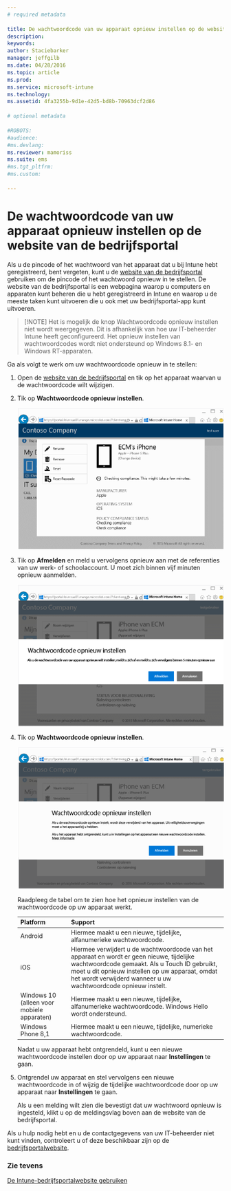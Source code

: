 ```yaml
---
# required metadata

title: De wachtwoordcode van uw apparaat opnieuw instellen op de website van de bedrijfsportal | Microsoft Intune
description:
keywords:
author: Staciebarker
manager: jeffgilb
ms.date: 04/28/2016
ms.topic: article
ms.prod:
ms.service: microsoft-intune
ms.technology:
ms.assetid: 4fa3255b-9d1e-42d5-bd8b-70963dcf2d86

# optional metadata

#ROBOTS:
#audience:
#ms.devlang:
ms.reviewer: mamoriss
ms.suite: ems
#ms.tgt_pltfrm:
#ms.custom:

---
```



# De wachtwoordcode van uw apparaat opnieuw instellen op de website van de bedrijfsportal

Als u de pincode of het wachtwoord van het apparaat dat u bij Intune hebt geregistreerd, bent vergeten, kunt u de [website van de bedrijfsportal](http://portal.manage.microsoft.com) gebruiken om de pincode of het wachtwoord opnieuw in te stellen. De website van de bedrijfsportal is een webpagina waarop u computers en apparaten kunt beheren die u hebt geregistreerd in Intune en waarop u de meeste taken kunt uitvoeren die u ook met uw bedrijfsportal-app kunt uitvoeren.

> [!NOTE] Het is mogelijk de knop Wachtwoordcode opnieuw instellen niet wordt weergegeven. Dit is afhankelijk van hoe uw IT-beheerder Intune heeft geconfigureerd. Het opnieuw instellen van wachtwoordcodes wordt niet ondersteund op Windows 8.1- en Windows RT-apparaten.

Ga als volgt te werk om uw wachtwoordcode opnieuw in te stellen:

1.  Open de [website van de bedrijfsportal](http://portal.manage.microsoft.com) en tik op het apparaat waarvan u de wachtwoordcode wilt wijzigen.

2.  Tik op **Wachtwoordcode opnieuw instellen**.

    ![tikken-op-wachtwoordcode-om-deze-opnieuw-in-te-stellen](./media/iwp-1-tap-reset-passcode.png)

3.  Tik op **Afmelden** en meld u vervolgens opnieuw aan met de referenties van uw werk- of schoolaccount. U moet zich binnen vijf minuten opnieuw aanmelden.

    ![afmelden-en-weer-aanmelden](./media/iwp-2-sign-out.png)

4.  Tik op **Wachtwoordcode opnieuw instellen**.

    ![tikken-op-wachtwoordcode-opnieuw-instellen](./media/iwp-3-tap-reset-passcode-after-signin.png)

    Raadpleeg de tabel om te zien hoe het opnieuw instellen van de wachtwoordcode op uw apparaat werkt.

    |Platform|Support|
    |------------|-----------|
    |Android|Hiermee maakt u een nieuwe, tijdelijke, alfanumerieke wachtwoordcode.|
    |iOS|Hiermee verwijdert u de wachtwoordcode van het apparaat en wordt er geen nieuwe, tijdelijke wachtwoordcode gemaakt. Als u Touch ID gebruikt, moet u dit opnieuw instellen op uw apparaat, omdat het wordt verwijderd wanneer u uw wachtwoordcode opnieuw instelt.|
    |Windows 10 (alleen voor mobiele apparaten)|Hiermee maakt u een nieuwe, tijdelijke, alfanumerieke wachtwoordcode. Windows Hello wordt ondersteund.|
    |Windows Phone 8,1|Hiermee maakt u een nieuwe, tijdelijke, numerieke wachtwoordcode.|
    Nadat u uw apparaat hebt ontgrendeld, kunt u een nieuwe wachtwoordcode instellen door op uw apparaat naar **Instellingen** te gaan.

5.  Ontgrendel uw apparaat en stel vervolgens een nieuwe wachtwoordcode in of wijzig de tijdelijke wachtwoordcode door op uw apparaat naar **Instellingen** te gaan.

    Als u een melding wilt zien die bevestigt dat uw wachtwoord opnieuw is ingesteld, klikt u op de meldingsvlag boven aan de website van de bedrijfsportal.

Als u hulp nodig hebt en u de contactgegevens van uw IT-beheerder niet kunt vinden, controleert u of deze beschikbaar zijn op de [bedrijfsportalwebsite](http://portal.manage.microsoft.com).

### Zie tevens
[De Intune-bedrijfsportalwebsite gebruiken](using-the-intune-company-portal-website.md)

<!--HONumber=Jun16_HO1-->


